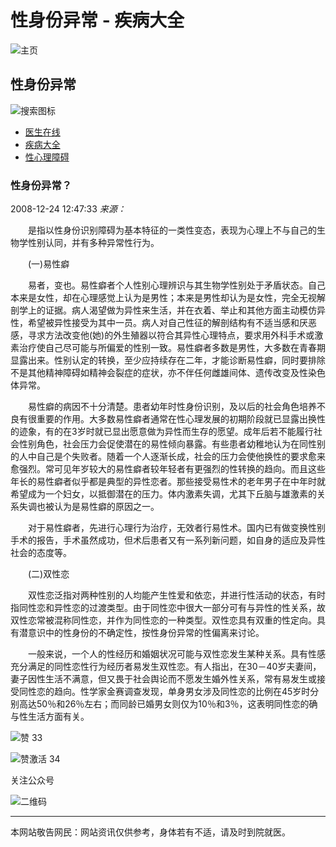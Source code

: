 # 性身份异常 - 疾病大全

![主页](style/disease/image/home.png)

## 性身份异常

![搜索图标](style/disease/image/search_icon.png)

-   [医生在线](https://www.51daifu.com/)
-   [疾病大全](https://www.51daifu.com/disease/)
-   [性心理障碍](https://www.51daifu.com/disease/jbxq-2137.shtml)

### 性身份异常？

2008-12-24 12:47:33 _来源：_

　　是指以性身份识别障碍为基本特征的一类性变态，表现为心理上不与自己的生物学性别认同，并有多种异常性行为。

　　(一)易性癖

　　易者，变也。易性癖者个人性别心理辨识与其生物学性别处于矛盾状态。自己本来是女性，却在心理感觉上认为是男性；本来是男性却认为是女性，完全无视解剖学上的证据。病人渴望做为异性来生活，并在衣着、举止和其他方面主动模仿异性，希望被异性接受为其中一员。病人对自己性征的解剖结构有不适当感和厌恶感，寻求方法改变他(她)的外生殖器以符合其异性心理特点，要求用外科手术或激素治疗使自己尽可能与所偏爱的性别一致。易性癖者多数是男性，大多数在青春期显露出来。性别认定的转换，至少应持续存在二年，才能诊断易性癖，同时要排除不是其他精神障碍如精神会裂症的症状，亦不伴任何雌雄间体、遗传改变及性染色体异常。

　　易性癖的病因不十分清楚。患者幼年时性身份识别，及以后的社会角色培养不良有很重要的作用。大多数易性癖者通常在性心理发展的初期阶段就已显露出换性的迹象，有的在3岁时就已显出愿意做为异性而生存的愿望。成年后若不能履行社会性别角色，社会压力会促使潜在的易性倾向暴露。有些患者幼稚地认为在同性别的人中自己是个失败者。随着一个人逐渐长成，社会的压力会使他换性的要求愈来愈强烈。常可见年岁较大的易性癖者较年轻者有更强烈的性转换的趋向。而且这些年长的易性癖者似乎都是典型的异性恋者。那些接受易性术的老年男子在中年时就希望成为一个妇女，以抵御潜在的压力。体内激素失调，尤其下丘脑与雄激素的关系失调也被认为是易性癖的原因之一。

　　对于易性癖者，先进行心理行为治疗，无效者行易性术。国内已有做变换性别手术的报告，手术虽然成功，但术后患者又有一系列新问题，如自身的适应及异性社会的态度等。

　　(二)双性恋

　　双性恋泛指对两种性别的人均能产生性爱和依恋，并进行性活动的状态，有时指同性恋和异性恋的过渡类型。由于同性恋中很大一部分可有与异性的性关系，故双性恋常被混称同性恋，并作为同性恋的一种类型。双性恋具有双重的性定向。具有潜意识中的性身份的不确定性，按性身份异常的性偏离来讨论。

　　一般来说，一个人的性经历和婚姻状况可能与双性恋发生某种关系。具有性感充分满足的同性恋性行为经历者易发生双性恋。有人指出，在30－40岁夫妻间，妻子因性生活不满意，但又畏于社会舆论而不愿发生婚外性关系，常有易发生或接受同性恋的趋向。性学家金赛调查发现，单身男女涉及同性恋的比例在45岁时分别高达50％和26％左右；而同龄已婚男女则仅为10％和3％，这表明同性恋的确与性生活方面有关。

![赞](style/disease/image/zan_pic.png) 33

![赞激活](style/disease/image/zanActive_pic.png) 34

关注公众号

![二维码](style/disease/image/code_pic.png)

---

本网站敬告网民：网站资讯仅供参考，身体若有不适，请及时到院就医。
<!-- tcd_original_link https://m.51daifu.com/disease/wzxq-134409.shtml -->
